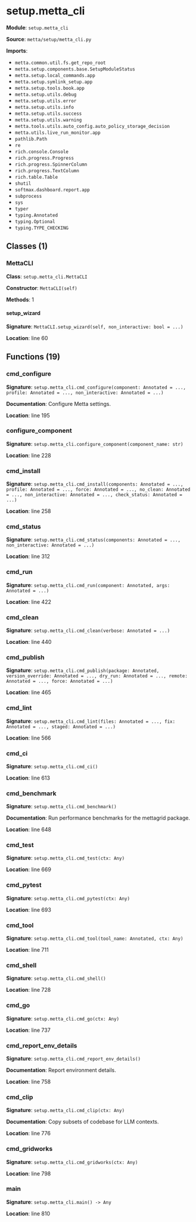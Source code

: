 # setup.metta_cli

**Module**: `setup.metta_cli`

**Source**: `metta/setup/metta_cli.py`

**Imports**:
- `metta.common.util.fs.get_repo_root`
- `metta.setup.components.base.SetupModuleStatus`
- `metta.setup.local_commands.app`
- `metta.setup.symlink_setup.app`
- `metta.setup.tools.book.app`
- `metta.setup.utils.debug`
- `metta.setup.utils.error`
- `metta.setup.utils.info`
- `metta.setup.utils.success`
- `metta.setup.utils.warning`
- `metta.tools.utils.auto_config.auto_policy_storage_decision`
- `metta.utils.live_run_monitor.app`
- `pathlib.Path`
- `re`
- `rich.console.Console`
- `rich.progress.Progress`
- `rich.progress.SpinnerColumn`
- `rich.progress.TextColumn`
- `rich.table.Table`
- `shutil`
- `softmax.dashboard.report.app`
- `subprocess`
- `sys`
- `typer`
- `typing.Annotated`
- `typing.Optional`
- `typing.TYPE_CHECKING`

## Classes (1)

### MettaCLI

**Class**: `setup.metta_cli.MettaCLI`

**Constructor**: `MettaCLI(self)`

**Methods**: 1

#### setup_wizard

**Signature**: `MettaCLI.setup_wizard(self, non_interactive: bool = ...)`

**Location**: line 60


## Functions (19)

### cmd_configure

**Signature**: `setup.metta_cli.cmd_configure(component: Annotated = ..., profile: Annotated = ..., non_interactive: Annotated = ...)`

**Documentation**: Configure Metta settings.

**Location**: line 195

### configure_component

**Signature**: `setup.metta_cli.configure_component(component_name: str)`

**Location**: line 228

### cmd_install

**Signature**: `setup.metta_cli.cmd_install(components: Annotated = ..., profile: Annotated = ..., force: Annotated = ..., no_clean: Annotated = ..., non_interactive: Annotated = ..., check_status: Annotated = ...)`

**Location**: line 258

### cmd_status

**Signature**: `setup.metta_cli.cmd_status(components: Annotated = ..., non_interactive: Annotated = ...)`

**Location**: line 312

### cmd_run

**Signature**: `setup.metta_cli.cmd_run(component: Annotated, args: Annotated = ...)`

**Location**: line 422

### cmd_clean

**Signature**: `setup.metta_cli.cmd_clean(verbose: Annotated = ...)`

**Location**: line 440

### cmd_publish

**Signature**: `setup.metta_cli.cmd_publish(package: Annotated, version_override: Annotated = ..., dry_run: Annotated = ..., remote: Annotated = ..., force: Annotated = ...)`

**Location**: line 465

### cmd_lint

**Signature**: `setup.metta_cli.cmd_lint(files: Annotated = ..., fix: Annotated = ..., staged: Annotated = ...)`

**Location**: line 566

### cmd_ci

**Signature**: `setup.metta_cli.cmd_ci()`

**Location**: line 613

### cmd_benchmark

**Signature**: `setup.metta_cli.cmd_benchmark()`

**Documentation**: Run performance benchmarks for the mettagrid package.

**Location**: line 648

### cmd_test

**Signature**: `setup.metta_cli.cmd_test(ctx: Any)`

**Location**: line 669

### cmd_pytest

**Signature**: `setup.metta_cli.cmd_pytest(ctx: Any)`

**Location**: line 693

### cmd_tool

**Signature**: `setup.metta_cli.cmd_tool(tool_name: Annotated, ctx: Any)`

**Location**: line 711

### cmd_shell

**Signature**: `setup.metta_cli.cmd_shell()`

**Location**: line 728

### cmd_go

**Signature**: `setup.metta_cli.cmd_go(ctx: Any)`

**Location**: line 737

### cmd_report_env_details

**Signature**: `setup.metta_cli.cmd_report_env_details()`

**Documentation**: Report environment details.

**Location**: line 758

### cmd_clip

**Signature**: `setup.metta_cli.cmd_clip(ctx: Any)`

**Documentation**: Copy subsets of codebase for LLM contexts.

**Location**: line 776

### cmd_gridworks

**Signature**: `setup.metta_cli.cmd_gridworks(ctx: Any)`

**Location**: line 798

### main

**Signature**: `setup.metta_cli.main() -> Any`

**Location**: line 810

